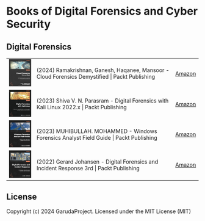 # Books of Digital Forensics and Cyber Security

## Digital Forensics

<table>
	<tr>
		<td><img src="./images/51CkTudeqzL._SX342_SY445_.jpg" width="130px" /></td>
		<td>(2024) Ramakrishnan, Ganesh, Haqanee, Mansoor - Cloud Forensics Demystified | Packt Publishing</td>
		<td><a href="https://www.amazon.com/dp/1800564414">Amazon</a></td>
	</tr>
	<tr>
		<td><img src="./images/41JCr0v2IdL._SX342_SY445_.jpg" width="130px" /></td>
		<td>(2023) Shiva V. N. Parasram - Digital Forensics with Kali Linux 2022.x | Packt Publishing</td>
		<td><a href="https://www.amazon.com/dp/1837635153">Amazon</a></td>
	</tr>
	<tr>
		<td><img src="./images/41YN+OVXmgL._SX342_SY445_.jpg" width="130px" /></td>
		<td>(2023) MUHIBULLAH. MOHAMMED - Windows Forensics Analyst Field Guide | Packt Publishing</td>
		<td><a href="https://www.amazon.com/dp/1803248475">Amazon</a></td>
	</tr>
	<tr>
		<td><img src="./images/41v7CjF8BTL._SX342_SY445_.jpg" width="130px" /></td>
		<td>(2022) Gerard Johansen - Digital Forensics and Incident Response 3rd | Packt Publishing</td>
		<td><a href="https://www.amazon.com/dp/1803238674">Amazon</a></td>
	</tr>
</table>

## License

Copyright (c) 2024 GarudaProject. Licensed under the MIT License (MIT)
